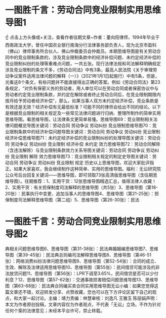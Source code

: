 # 一图胜千言：劳动合同竞业限制实用思维导图1

☝ 点击上方头像或+关注，查看作者往期文章~作者：董向阳律师，1994年毕业于西南政法大学，曾任中国农业银行南海分行法律事务部负责人，现为北京市盈科（佛山）律师事务所合伙人、佛山仲裁委员会仲裁员。本期思维导图是有关劳动合同中的竞业限制条款的，涉及竞业限制条款中的经济补偿问题、未约定经济补偿的竞业限制纠纷的处理等重难点问题，一共五张。现行法律法规和司法解释明确规定涉及竞业限制的条文不多，《劳动合同法》中有3条，最高人民法院《关于审理劳动争议案件适用法律问题的解释（一）》（2021年1月1日起施行）中有5条，但是，光看这8个条文，有些问题并不能直接得出正确的答案。例如《劳动合同法》第23条规定，“对负有保密义务的劳动者，用人单位可以在劳动合同或者保密协议中与劳动者约定竞业限制条款，并约定在解除或者终止劳动合同后，在竞业限制期限内按月给予劳动者经济补偿”，那么，如果当事人双方未约定经济补偿，竞业条款是有效还是无效？经济补偿有无最低标准？可能不同的律师会给出不同的结论。以下是根据竞业限制的相关规定及一些常见法律问题进行归纳、整理所制作的简单实用思维导图。看思维导图，让法律条文更简单易懂。思维导图69：竞业限制相关法律问题概览导图关键词：劳动合同 劳动争议 劳动纠纷 竞业限制思维导图70：竞业限制条款中的经济补偿问题导图关键词：劳动合同 劳动争议 劳动纠纷 竞业限制 经济补偿思维导图71：未约定经济补偿的竞业限制纠纷的处理导图关键词：劳动合同 劳动争议 劳动纠纷 竞业限制 经济补偿 未约定 效力思维导图72：劳动合同解除（含违法解除）与竞业限制条款效力关系导图关键词：劳动合同 劳动争议 劳动纠纷 竞业限制 解除 效力思维导图73：竞业限制相关规定的制定史导图关键词：劳动合同 劳动争议 劳动纠纷 竞业限制 规定 历史以上思维导图，欢迎大家批评指正。如果大家喜欢，我会继续制作这种简单、实用的思维导图。福利：无讼研究院公众号后台回复关键词——思维导图，即可领取73张高清版思维导图（含往期思维导图）。往期推荐：1、实用干货：12张思维导图精选汇总，值得法律人收藏！2、实用干货：有关担保制度司法解释的思维导图（共5张）3、思维导图（第18-20张）：民事执行中变更、追加当事人的思维导图4、思维导图（第21-25张）：担保制度司法解释思维导图（第二组）5、思维导图（第26-30张）：民法

# 一图胜千言：劳动合同竞业限制实用思维导图2

典相关问题思维导图6、思维导图（第31-38张）：民法典婚姻编思维导图7、思维导图（第39-45张）：民法典总则编司法解释思维导图8、思维导图（第46-51张）：网络消费纠纷法律问题思维导图9、思维导图（第52-54张）：合同的成立、生效、解除及法律适用思维导图10、思维导图（第55张）：民间借贷可能涉及的非法放贷问题11、思维导图（第56张）：LPR下调至3.65%，民间借贷是否可以少付利息？12、思维导图（第57-62张）：交通事故损害赔偿问题思维导图13、思维导图（第63-68张）：民法典合同编买卖合同实用思维导图无讼小编：如果您觉得这篇文章还不错，欢迎转发分享、点赞收藏，您也可以在下方评论区留下自己的观点，和大家一起讨论。主编：靖力责编：林慧审核：刘逸凡 王雅玉 陈丽娟声明：本文为作者原创投稿，文章内容仅为作者观点，不代表「无讼」立场，不作为针对任何个案的法律意见；未经本平台许可，禁止转载。

